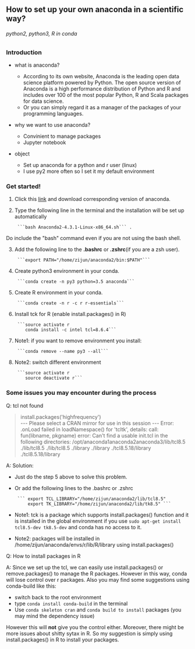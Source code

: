 ## How to set up your own anaconda in a scientific way?

###### python2, python3, R in conda

### Introduction

* what is anaconda?

  - According to its own website, Anaconda is the leading open data science platform powered by Python. The open source version of Anaconda is a high performance distribution of Python and R and includes over 100 of the most popular Python, R and Scala packages for data science.
  - Or you can simply regard it as a manager of the packages of your programming languages.

* why we want to use anaconda?

  - Convinient to manage packages
  - Jupyter notebook
 
* object
  - Set up anaconda for a python and r user (linux)
  - I use py2 more often so I set it my default environment

### Get started!

1. Click this [link](https://www.continuum.io/downloads) and download corresponding version of anaconda. 

2. Type the following line in the terminal and the installation will be set up automatically

        ```bash Anaconda2-4.3.1-Linux-x86_64.sh``` . 

  Do include the "bash" command even if you are not using the bash shell.

3. Add the following line to the **.bashrc** or **.zshrc**(if you are a zsh user).

        ```export PATH="/home/zijun/anaconda2/bin:$PATH"```

4. Create python3 environment in your conda. 

        ```conda create -n py3 python=3.5 anaconda```

5. Create R environment in your conda.

        ```conda create -n r -c r r-essentials```
        
6. Install tck for R (enable install.packages() in R)

        ```source activate r
           conda install -c intel tcl=8.6.4```

7. Note1: if you want to remove environment you install:

        ```conda remove --name py3 --all```
        
8. Note2: switch different environment

        ```source activate r
           source deactivate r```


### Some issues you may encounter during the process

Q: tcl not found

> install.packages('highfrequency')  
--- Please select a CRAN mirror for use in this session ---
Error: .onLoad failed in loadNamespace() for 'tcltk', details:
call: fun(libname, pkgname)
error: Can't find a usable init.tcl in the following directories: 
/opt/anaconda1anaconda2anaconda3/lib/tcl8.5 ./lib/tcl8.5 ./lib/tcl8.5 ./library ./library ./tcl8.5.18/library ./tcl8.5.18/library

A: Solution:
- Just do the step 5 above to solve this problem.
- Or add the following lines to the .bashrc or .zshrc

       ``` export TCL_LIBRARY="/home/zijun/anaconda2/lib/tcl8.5"
           export TK_LIBRARY="/home/zijun/anaconda2/lib/tk8.5" ```

- Note1: tck is a package which supports install.packages() function and it is installed in the global environment if you use ```sudo apt-get install tcl8.5-dev tk8.5-dev``` and conda has no access to it. 
- Note2: packages will be installed in /home/zijun/anaconda/envs/r/lib/R/library using install.packages()
              
              
Q: How to install packages in R

A: Since we set up the tcl, we can easily use install.packages() or remove.packages() to manage the R packages. However in this way, conda will lose control over r packages. Also you may find some suggestions using conda-build like this:
  - switch back to the root environment
  - type ```conda install conda-build``` in the terminal
  - Use ```conda skeleton cran``` and ```conda build to install``` packages (you may mind the dependency issue)

However this will **not** give you the control either. Moreover, there might be more issues about shitty sytax in R. So my suggestion is simply using install.packages() in R to install your packages.

